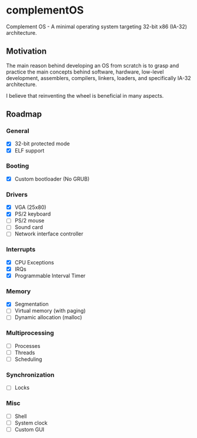 # complementOS
Complement OS - A minimal operating system targeting 32-bit x86 (IA-32) architecture.

## Motivation
The main reason behind developing an OS from scratch is to grasp and practice the main concepts behind software, hardware, low-level development, assemblers, compilers, linkers, loaders, and specifically IA-32 architecture.

I believe that reinventing the wheel is beneficial in many aspects.

## Roadmap
### General
- [x] 32-bit protected mode
- [x] ELF support
### Booting
- [x] Custom bootloader (No GRUB)
### Drivers
- [x] VGA (25x80)
- [x] PS/2 keyboard
- [ ] PS/2 mouse
- [ ] Sound card
- [ ] Network interface controller
### Interrupts
- [x] CPU Exceptions
- [x] IRQs
- [x] Programmable Interval Timer
### Memory
- [x] Segmentation
- [ ] Virtual memory (with paging)
- [ ] Dynamic allocation (malloc)
### Multiprocessing
- [ ] Processes
- [ ] Threads
- [ ] Scheduling
### Synchronization
- [ ] Locks
### Misc
- [ ] Shell
- [ ] System clock
- [ ] Custom GUI
